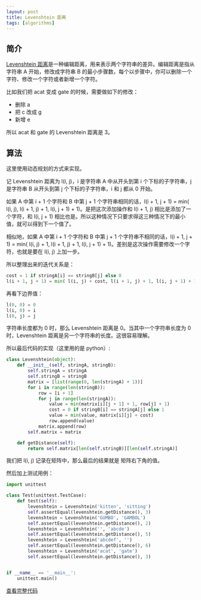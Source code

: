 ```yaml
---
layout: post
title: Levenshtein 距离
tags: [algorithms]
---
```


## 简介

[Levenshtein 距离](https://en.wikipedia.org/wiki/Levenshtein_distance)是一种编辑距离，用来表示两个字符串的差异。编辑距离是指从字符串 A 开始，修改成字符串 B 的最小步骤数，每个以步骤中，你可以删除一个字符、修改一个字符或者新增一个字符。

比如我们把 acat 变成 gate 的时候，需要做如下的修改：

- 删除 a
- 把 c 改成 g
- 新增 e

所以 acat 和 gate 的 Levenshtein 距离是 3。

## 算法

这里使用动态规划的方式来实现。

记 Levenshtein 距离为 l(i, j)，i 是字符串 A 中从开头到第 i 个下标的子字符串，j 是字符串 B 从开头到第 j 个下标的子字符串，i 和 j 都从 0 开始。

如果 A 中第 i + 1 个字符和 B 中第 j + 1 个字符串相同的话，l(i + 1, j + 1) = min( l(i, j), l(i + 1, j) + 1, l(i, j + 1) + 1)。是把这次添加操作和 l(i + 1, j) 相比是添加了一个字符，和 l(i, j + 1) 相比也是。所以这种情况下只要求得这三种情况下的最小值，就可以得到下一个值了。

相似地，如果 A 中第 i + 1 个字符和 B 中第 j + 1 个字符串不相同的话，l(i + 1, j + 1) = min( l(i, j) + 1, l(i + 1, j) + 1, l(i, j + 1) + 1)。差别是这次操作需要修改一个字符，也就是要在 l(i, j) 上加一步。

所以整理出来的迭代关系是：

```py
cost = 1 if stringA[i] == stringB[j] else 0
l(i + 1, j + 1) = min( l(i, j) + cost, l(i + 1, j) + 1, l(i, j + 1) + 1 )
```

再看下边界值：

```py
l(0, 0) = 0
l(i, 0) = i
l(0, j) = j
```

字符串长度都为 0 时，那么 Levenshtein 距离是 0。当其中一个字符串长度为 0 时，Levenshtein 距离是另一个字符串的长度。这很容易理解。

所以最后代码的实现（这里用的是 python）:

```py
class Levenshtein(object):
    def __init__(self, stringA, stringB):
        self.stringA = stringA
        self.stringB = stringB
        matrix = [list(range(0, len(stringA) + 1))]
        for i in range(len(stringB)):
            row = [i + 1]
            for j in range(len(stringA)):
                value = min(matrix[i][j + 1] + 1, row[j] + 1)
                cost = 0 if stringB[i] == stringA[j] else 1
                value = min(value, matrix[i][j] + cost)
                row.append(value)
            matrix.append(row)
        self.matrix = matrix

    def getDistance(self):
        return self.matrix[len(self.stringB)][len(self.stringA)]
```

我们把 l(i, j) 记录在矩阵中，那么最后的结果就是 矩阵右下角的值。

然后加上测试用例：

```py
import unittest

class Test(unittest.TestCase):
    def test(self):
        levenshtein = Levenshtein('kitten', 'sitting')
        self.assertEqual(levenshtein.getDistance(), 3)
        levenshtein = Levenshtein('GUMBO', 'GAMBOL')
        self.assertEqual(levenshtein.getDistance(), 2)
        levenshtein = Levenshtein('', 'abcde')
        self.assertEqual(levenshtein.getDistance(), 5)
        levenshtein = Levenshtein('abcdef', '')
        self.assertEqual(levenshtein.getDistance(), 6)
        levenshtein = Levenshtein('acat', 'gate')
        self.assertEqual(levenshtein.getDistance(), 3)


if __name__ == '__main__':
    unittest.main()
```

[查看完整代码](https://github.com/vivaxy/algorithms/blob/master/python/problems/levenshtein.py)
